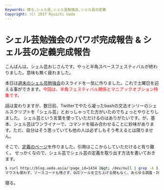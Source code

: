 ```yaml
---
Keywords: 寝る,シェル芸,シェル芸勉強会,シェル芸の定義
Copyright: (C) 2017 Ryuichi Ueda
---
```


# シェル芸勉強会のパワポ完成報告 & シェル芸の定義完成報告
こんばんは。シェル芸おじさんです。やっと半角スペースフェスティバルが終わりました。意味も無く疲れました。 

本日は<a href="http://usptomo.doorkeeper.jp/events/6129" target="_blank">週末のシェル芸勉強会</a>のスライドを一気に作りました。これで土曜日を迎える事ができます。<span style="color: #ff0000;">今回は、半角フェスティバル関係とマニアックオプション特集です。</span> 

話は変わりますが、数日前、Twitterでやたら凝ったbashの文法オンリーのシェルスクリプトを「シェル芸」とおっしゃってた方がいたのでちょっとやりとりしました。 シェル芸という言葉を使っていただけるのはありがたいです。が、基本、シェル芸はワンライナーで、コマンドを組み合わせることに妙味があります。ただ、自分はそう思っていても他の人は必ずしもそう考えるとは限りません。 

そこで、<a href="http://blog.ueda.asia/?page_id=1434" target="_blank">定義のページ</a>を作りました。引用はここからしていただけると有り難く。 せっかくなので、シェル芸でシェル芸の定義を取り出す方法を書いておきます。

```bash
$ curl http://blog.ueda.asia/?page_id=1434 2&gt; /dev/null | grep -A 1 h2 | tail -n 1 | sed 's;;;g' | tr -d '[:space:]' | awk '{print}'
マウスも使わず、ソースコードも残さず、GUIツールを立ち上げる間もなく、あらゆる調査・計算・テキスト処理をCLI端末へのコマンド入力一撃で終わらすこと。
```

寝る。
